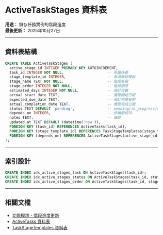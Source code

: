 # ActiveTaskStages 資料表

**用途：** 儲存任務實例的階段進度  
**最後更新：** 2025年10月27日

---

## 資料表結構

```sql
CREATE TABLE ActiveTaskStages (
  active_stage_id INTEGER PRIMARY KEY AUTOINCREMENT,
  task_id INTEGER NOT NULL,                    -- 所屬任務
  stage_template_id INTEGER,                   -- 來源階段模板
  stage_name TEXT NOT NULL,                    -- 階段名稱
  stage_order INTEGER NOT NULL,                -- 階段順序
  estimated_days INTEGER NOT NULL,             -- 預計天數
  actual_start_date TEXT,                      -- 實際開始日期
  expected_due_date TEXT,                      -- 預計完成日期
  actual_completion_date TEXT,                 -- 實際完成日期
  status TEXT DEFAULT 'pending',               -- pending/in_progress/completed
  depends_on INTEGER,                          -- 依賴階段ID
  notes TEXT,                                  -- 備註
  updated_at TEXT DEFAULT (datetime('now')),
  FOREIGN KEY (task_id) REFERENCES ActiveTasks(task_id),
  FOREIGN KEY (stage_template_id) REFERENCES TaskStageTemplates(stage_template_id),
  FOREIGN KEY (depends_on) REFERENCES ActiveTaskStages(active_stage_id)
);
```

---

## 索引設計

```sql
CREATE INDEX idx_active_stages_task ON ActiveTaskStages(task_id);
CREATE INDEX idx_active_stages_status ON ActiveTaskStages(task_id, status);
CREATE INDEX idx_active_stages_order ON ActiveTaskStages(task_id, stage_order);
```

---

## 相關文檔

- [功能模塊 - 階段進度更新](../../功能模塊/17-階段進度更新.md)
- [ActiveTasks 資料表](./ActiveTasks.md)
- [TaskStageTemplates 資料表](./TaskStageTemplates.md)





